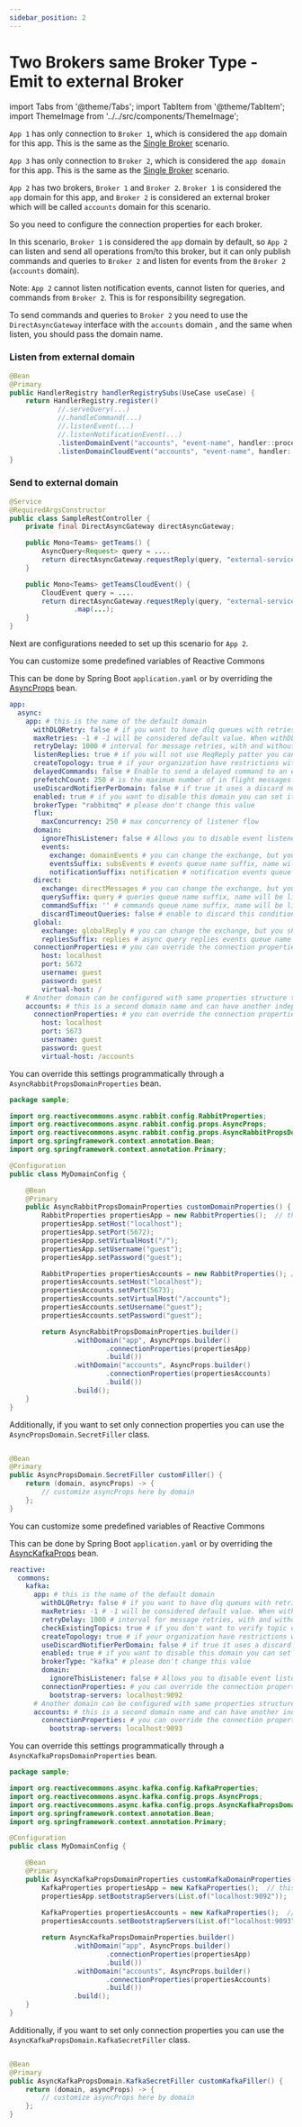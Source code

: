 ```yaml
---
sidebar_position: 2
---
```


# Two Brokers same Broker Type - Emit to external Broker

import Tabs from '@theme/Tabs';
import TabItem from '@theme/TabItem';
import ThemeImage from '../../src/components/ThemeImage';

<ThemeImage scenario="2"></ThemeImage>

`App 1` has only connection to `Broker 1`, which is considered the `app` domain for this app. This is the same as
the [Single Broker](./1-single-broker.md) scenario.

`App 3` has only connection to `Broker 2`, which is considered the `app domain` for this app. This is the same as
the [Single Broker](./1-single-broker.md) scenario.

`App 2` has two brokers, `Broker 1` and `Broker 2`. `Broker 1` is considered the `app` domain for this app, and `Broker 2`
is considered an external broker which will be called `accounts` domain for this scenario.

So you need to configure the connection properties for each broker.

In this scenario, `Broker 1` is considered the `app` domain by default, so `App 2` can listen and send all operations
from/to this broker, but it can only publish commands and queries to `Broker 2` and listen for events from the
`Broker 2` (`accounts` domain).

Note: `App 2` cannot listen notification events, cannot listen for queries, and commands from `Broker 2`. This is for
responsibility segregation.

To send commands and queries to `Broker 2` you need to use the `DirectAsyncGateway` interface with the `accounts` domain
, and the same when listen, you should pass the domain name.

### Listen from external domain

```java
@Bean
@Primary
public HandlerRegistry handlerRegistrySubs(UseCase useCase) {
    return HandlerRegistry.register()
            //.serveQuery(...)
            //.handleCommand(...)
            //.listenEvent(...)
            //.listenNotificationEvent(...)
            .listenDomainEvent("accounts", "event-name", handler::process, MyEventData.class)
            .listenDomainCloudEvent("accounts", "event-name", handler::processCloudEvent);
}
```

### Send to external domain

```java
@Service
@RequiredArgsConstructor
public class SampleRestController {
    private final DirectAsyncGateway directAsyncGateway;

    public Mono<Teams> getTeams() {
        AsyncQuery<Request> query = ....
        return directAsyncGateway.requestReply(query, "external-service", Teams.class, "accounts");
    }

    public Mono<Teams> getTeamsCloudEvent() {
        CloudEvent query = ....
        return directAsyncGateway.requestReply(query, "external-service", CloudEvent.class, "accounts")
                .map(...);
    }
}
```


Next are configurations needed to set up this scenario for `App 2`.

<Tabs>
  <TabItem value="rabbitmq" label="RabbitMQ" default>

You can customize some predefined variables of Reactive Commons

This can be done by Spring Boot `application.yaml` or by overriding
the [AsyncProps](https://github.com/reactive-commons/reactive-commons-java/blob/master/starters/async-rabbit-starter/src/main/java/org/reactivecommons/async/rabbit/config/props/AsyncProps.java)
bean.

```yaml
app:
  async:
    app: # this is the name of the default domain
      withDLQRetry: false # if you want to have dlq queues with retries you can set it to true, you cannot change it after queues are created, because you will get an error, so you should delete topology before the change.
      maxRetries: -1 # -1 will be considered default value. When withDLQRetry is true, it will be retried 10 times. When withDLQRetry is false, it will be retried indefinitely.
      retryDelay: 1000 # interval for message retries, with and without DLQRetry
      listenReplies: true # if you will not use ReqReply patter you can set it to false
      createTopology: true # if your organization have restrictions with automatic topology creation you can set it to false and create it manually or by your organization process.
      delayedCommands: false # Enable to send a delayed command to an external target
      prefetchCount: 250 # is the maximum number of in flight messages you can reduce it to process less concurrent messages, this settings acts per instance of your service
      useDiscardNotifierPerDomain: false # if true it uses a discard notifier for each domain,when false it uses a single discard notifier for all domains with default 'app' domain
      enabled: true # if you want to disable this domain you can set it to false
      brokerType: "rabbitmq" # please don't change this value
      flux:
        maxConcurrency: 250 # max concurrency of listener flow
      domain:
        ignoreThisListener: false # Allows you to disable event listener for this specific domain
        events:
          exchange: domainEvents # you can change the exchange, but you should do it in all applications consistently
          eventsSuffix: subsEvents # events queue name suffix, name will be like ${spring.application.name}.${app.async.domain.events.eventsSuffix}
          notificationSuffix: notification # notification events queue name suffix
      direct:
        exchange: directMessages # you can change the exchange, but you should do it in all applications
        querySuffix: query # queries queue name suffix, name will be like ${spring.application.name}.${app.async.direct.querySuffix}
        commandSuffix: '' # commands queue name suffix, name will be like ${spring.application.name}.${app.async.direct.querySuffix} or ${spring.application.name} if empty by default
        discardTimeoutQueries: false # enable to discard this condition
      global:
        exchange: globalReply # you can change the exchange, but you should do it in all applications
        repliesSuffix: replies # async query replies events queue name suffix
      connectionProperties: # you can override the connection properties of each domain
        host: localhost
        port: 5672
        username: guest
        password: guest
        virtual-host: /
    # Another domain can be configured with same properties structure that app
    accounts: # this is a second domain name and can have another independent setup
      connectionProperties: # you can override the connection properties of each domain
        host: localhost
        port: 5673
        username: guest
        password: guest
        virtual-host: /accounts
```

You can override this settings programmatically through a `AsyncRabbitPropsDomainProperties` bean.

```java
package sample;

import org.reactivecommons.async.rabbit.config.RabbitProperties;
import org.reactivecommons.async.rabbit.config.props.AsyncProps;
import org.reactivecommons.async.rabbit.config.props.AsyncRabbitPropsDomainProperties;
import org.springframework.context.annotation.Bean;
import org.springframework.context.annotation.Primary;

@Configuration
public class MyDomainConfig {

    @Bean
    @Primary
    public AsyncRabbitPropsDomainProperties customDomainProperties() {
        RabbitProperties propertiesApp = new RabbitProperties();  // this may be loaded from secrets
        propertiesApp.setHost("localhost");
        propertiesApp.setPort(5672);
        propertiesApp.setVirtualHost("/");
        propertiesApp.setUsername("guest");
        propertiesApp.setPassword("guest");

        RabbitProperties propertiesAccounts = new RabbitProperties(); // this may be loaded from secrets
        propertiesAccounts.setHost("localhost");
        propertiesAccounts.setPort(5673);
        propertiesAccounts.setVirtualHost("/accounts");
        propertiesAccounts.setUsername("guest");
        propertiesAccounts.setPassword("guest");

        return AsyncRabbitPropsDomainProperties.builder()
                .withDomain("app", AsyncProps.builder()
                        .connectionProperties(propertiesApp)
                        .build())
                .withDomain("accounts", AsyncProps.builder()
                        .connectionProperties(propertiesAccounts)
                        .build())
                .build();
    }
}
```

Additionally, if you want to set only connection properties you can use the `AsyncPropsDomain.SecretFiller` class.

```java

@Bean
@Primary
public AsyncPropsDomain.SecretFiller customFiller() {
    return (domain, asyncProps) -> {
        // customize asyncProps here by domain
    };
}
```

  </TabItem>
  <TabItem value="kafka" label="Kafka">
    You can customize some predefined variables of Reactive Commons

This can be done by Spring Boot `application.yaml` or by overriding
the [AsyncKafkaProps](https://github.com/reactive-commons/reactive-commons-java/blob/master/starters/async-kafka-starter/src/main/java/org/reactivecommons/async/kafka/config/props/AsyncKafkaProps.java)
bean.

```yaml
reactive:
  commons:
    kafka:
      app: # this is the name of the default domain
        withDLQRetry: false # if you want to have dlq queues with retries you can set it to true, you cannot change it after queues are created, because you will get an error, so you should delete topology before the change.
        maxRetries: -1 # -1 will be considered default value. When withDLQRetry is true, it will be retried 10 times. When withDLQRetry is false, it will be retried indefinitely.
        retryDelay: 1000 # interval for message retries, with and without DLQRetry
        checkExistingTopics: true # if you don't want to verify topic existence before send a record you can set it to false
        createTopology: true # if your organization have restrictions with automatic topology creation you can set it to false and create it manually or by your organization process.
        useDiscardNotifierPerDomain: false # if true it uses a discard notifier for each domain,when false it uses a single discard notifier for all domains with default 'app' domain
        enabled: true # if you want to disable this domain you can set it to false
        brokerType: "kafka" # please don't change this value
        domain:
          ignoreThisListener: false # Allows you to disable event listener for this specific domain
        connectionProperties: # you can override the connection properties of each domain
          bootstrap-servers: localhost:9092
      # Another domain can be configured with same properties structure that app
      accounts: # this is a second domain name and can have another independent setup
        connectionProperties: # you can override the connection properties of each domain
          bootstrap-servers: localhost:9093
```

You can override this settings programmatically through a `AsyncKafkaPropsDomainProperties` bean.

```java
package sample;

import org.reactivecommons.async.kafka.config.KafkaProperties;
import org.reactivecommons.async.kafka.config.props.AsyncProps;
import org.reactivecommons.async.kafka.config.props.AsyncKafkaPropsDomainProperties;
import org.springframework.context.annotation.Bean;
import org.springframework.context.annotation.Primary;

@Configuration
public class MyDomainConfig {

    @Bean
    @Primary
    public AsyncKafkaPropsDomainProperties customKafkaDomainProperties() {
        KafkaProperties propertiesApp = new KafkaProperties();  // this may be loaded from secrets
        propertiesApp.setBootstrapServers(List.of("localhost:9092"));
        
        KafkaProperties propertiesAccounts = new KafkaProperties();  // this may be loaded from secrets
        propertiesAccounts.setBootstrapServers(List.of("localhost:9093"));

        return AsyncKafkaPropsDomainProperties.builder()
                .withDomain("app", AsyncProps.builder()
                        .connectionProperties(propertiesApp)
                        .build())
                .withDomain("accounts", AsyncProps.builder()
                        .connectionProperties(propertiesAccounts)
                        .build())
                .build();
    }
}
```

Additionally, if you want to set only connection properties you can use the `AsyncKafkaPropsDomain.KafkaSecretFiller`
class.

```java

@Bean
@Primary
public AsyncKafkaPropsDomain.KafkaSecretFiller customKafkaFiller() {
    return (domain, asyncProps) -> {
        // customize asyncProps here by domain
    };
}
```

  </TabItem>
</Tabs>
